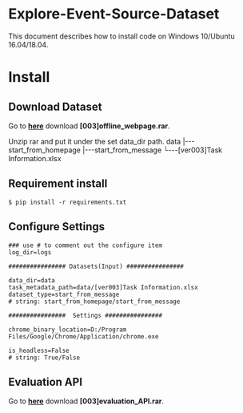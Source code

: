 # Explore-Event-Source-Dataset

This document describes how to install code on Windows 10/Ubuntu 16.04/18.04.

# Install

## Download Dataset

Go to **[here](https://eventgo.widm.csie.ncu.edu.tw/datasets/EventSourceCost/[003]offline_webpage.rar)** download **[003]offline_webpage.rar**.


Unzip rar and put it under the set data_dir path.
data
   |---start_from_homepage
   |---start_from_message
   └---\[ver003\]Task Information.xlsx


## Requirement install

    $ pip install -r requirements.txt


## Configure Settings


```
### use # to comment out the configure item
log_dir=logs

################ Datasets(Input) ################

data_dir=data
task_metadata_path=data/[ver003]Task Information.xlsx
dataset_type=start_from_message
# string: start_from_homepage/start_from_message

################  Settings ################

chrome_binary_location=D:/Program Files/Google/Chrome/Application/chrome.exe

is_headless=False
# string: True/False
```

 ## Evaluation API

Go to **[here](https://eventgo.widm.csie.ncu.edu.tw/datasets/EventSourceCost/[003]evaluation_API.rar)** download **[003]evaluation_API.rar**.
